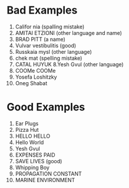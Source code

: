 # Bad Examples
1. Califor nia (spalling mistake)
2. AMITAI ETZIONI (other language and name)
3. BRAD PITT (a name)
4. Vulvar vestibulitis (good)
5. Russkaia mysl (other language)
6. chek mat (spelling mistake)
7. CATAL HUYUK
8.Yesh Gvul (other language)
9. COOMe COOMe
10. Yosefa Loshitzky
11. Oneg Shabat

# Good Examples
1. Ear Plugs
2. Pizza Hut
3. HELLO HELLO
4. Hello World
5. Yesh Gvul
6. EXPENSES PAID
7. SAVE LIVES (good)
8. Whipping Boy
9. PROPAGATION CONSTANT
10. MARINE ENVIRONMENT
